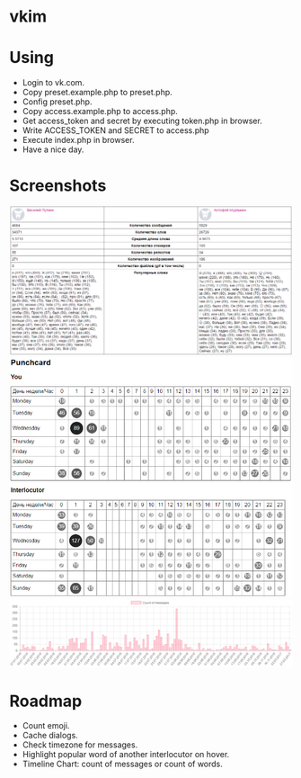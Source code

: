 # vkim #

# Using #
* Login to vk.com.
* Copy preset.example.php to preset.php.
* Config preset.php.
* Copy access.example.php to access.php.
* Get access_token and secret by executing token.php in browser.
* Write ACCESS_TOKEN and SECRET to access.php
* Execute index.php in browser.
* Have a nice day.

# Screenshots #
![Report, part 0](https://raw.githubusercontent.com/mishantrop/vkim/master/assets/images/report_0.png "Report, part 0")
![Report, part 1](https://raw.githubusercontent.com/mishantrop/vkim/master/assets/images/report_1.png "Report, part 1")
![Report, part 1](https://raw.githubusercontent.com/mishantrop/vkim/master/assets/images/report_2.png "Report, part 2")

# Roadmap #
* Count emoji.
* Cache dialogs.
* Check timezone for messages.
* Highlight popular word of another interlocutor on hover.
* Timeline Chart: count of messages or count of words.
